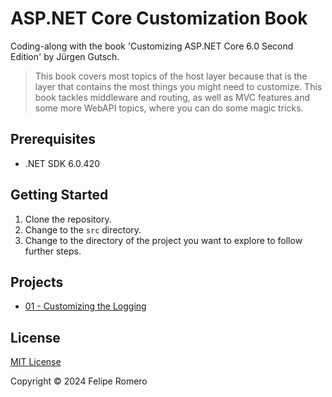 # ASP.NET Core Customization Book

Coding-along with the book 'Customizing ASP.NET Core 6.0 Second Edition' by Jürgen Gutsch.

>This book covers most topics of the host layer because that is the layer that contains the most things
you might need to customize. This book tackles middleware and routing, as well as MVC
features and some more WebAPI topics, where you can do some magic tricks.

## Prerequisites

- .NET SDK 6.0.420

## Getting Started

1. Clone the repository.
1. Change to the `src` directory.
1. Change to the directory of the project you want to explore to follow further steps.

## Projects

- [01 - Customizing the Logging](./src/01_LoggingSample)

## License

[MIT License](./LICENSE)

Copyright &copy; 2024 Felipe Romero
